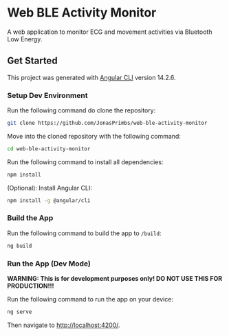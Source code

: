 # Web BLE Activity Monitor

A web application to monitor ECG and movement activities via Bluetooth Low Energy.

## Get Started

This project was generated with [Angular CLI](https://github.com/angular/angular-cli) version 14.2.6.

### Setup Dev Environment

Run the following command do clone the repository:

```bash
git clone https://github.com/JonasPrimbs/web-ble-activity-monitor
```

Move into the cloned repository with the following command:

```bash
cd web-ble-activity-monitor
```

Run the following command to install all dependencies:

```bash
npm install
```

(Optional): Install Angular CLI:

```bash
npm install -g @angular/cli
```

### Build the App

Run the following command to build the app to `/build`:

```bash
ng build
```

### Run the App (Dev Mode)

**WARNING: This is for development purposes only! DO NOT USE THIS FOR PRODUCTION!!!**

Run the following command to run the app on your device:

```bash
ng serve
```

Then navigate to [http://localhost:4200/](http://localhost:4200/).
